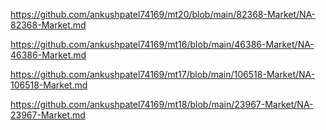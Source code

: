 <p><a href="https://github.com/ankushpatel74169/mt20/blob/main/82368-Market/NA-82368-Market.md">https://github.com/ankushpatel74169/mt20/blob/main/82368-Market/NA-82368-Market.md</a></p><p><a href="https://github.com/ankushpatel74169/mt16/blob/main/46386-Market/NA-46386-Market.md">https://github.com/ankushpatel74169/mt16/blob/main/46386-Market/NA-46386-Market.md</a></p><p><a href="https://github.com/ankushpatel74169/mt17/blob/main/106518-Market/NA-106518-Market.md">https://github.com/ankushpatel74169/mt17/blob/main/106518-Market/NA-106518-Market.md</a></p><p><a href="https://github.com/ankushpatel74169/mt18/blob/main/23967-Market/NA-23967-Market.md">https://github.com/ankushpatel74169/mt18/blob/main/23967-Market/NA-23967-Market.md</a></p>
